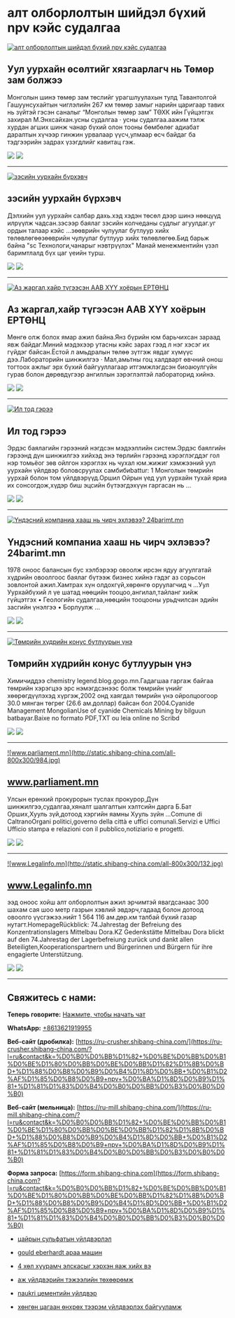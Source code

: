 # алт олборлолтын шийдэл бүхий npv кэйс судалгаа

<a href="https://swt.shibang-china.com/?l=ru&img&k=%D0%B0%D0%BB%D1%82+%D0%BE%D0%BB%D0%B1%D0%BE%D1%80%D0%BB%D0%BE%D0%BB%D1%82%D1%8B%D0%BD+%D1%88%D0%B8%D0%B9%D0%B4%D1%8D%D0%BB+%D0%B1%D2%AF%D1%85%D0%B8%D0%B9+npv+%D0%BA%D1%8D%D0%B9%D1%81+%D1%81%D1%83%D0%B4%D0%B0%D0%BB%D0%B3%D0%B0%D0%B0" target="_blank">![алт олборлолтын шийдэл бүхий npv кэйс судалгаа](http://static.shibang-china.com/all-800x300/1011.jpg)</a>

## Уул уурхайн өсөлтийг хязгаарлагч нь Төмөр зам болжээ
Монголын шинэ төмөр зам төслийг урагшлуулахын тулд Тавантолгой Гашуунсухайтын чиглэлийн 267 км төмөр замыг нарийн царигаар тавих нь зүйтэй гэсэн саналыг “Монголын төмөр зам” ТӨХК ийн Гүйцэтгэх захирал М.Энхсайхан.усны судалгаа&nbsp;&#0183;&#32;усны судалгаа.аажим тэлж хурдан агших шинж чанар бүхий олон тооны бөмбөлөг адиабат даралтын хүчээр гинжин урвалаар үүсч,улмаар өсч байдаг ба тэдгээрийн задрах үзэгдлийг кавитац гэж.


<a href="https://whatsapp.shibangsoft.com/WhatsApp.php" target="_blank" title="WhatsApp">![](http://static.shibang-china.com/icon/whatsapp.png)</a> <a href="https://swt.shibang-china.com/?l=ru&icon&k=%D0%B0%D0%BB%D1%82+%D0%BE%D0%BB%D0%B1%D0%BE%D1%80%D0%BB%D0%BE%D0%BB%D1%82%D1%8B%D0%BD+%D1%88%D0%B8%D0%B9%D0%B4%D1%8D%D0%BB+%D0%B1%D2%AF%D1%85%D0%B8%D0%B9+npv+%D0%BA%D1%8D%D0%B9%D1%81+%D1%81%D1%83%D0%B4%D0%B0%D0%BB%D0%B3%D0%B0%D0%B0" target="_blank">![](http://static.shibang-china.com/icon/chat-ru.png)</a>

---

<a href="https://swt.shibang-china.com/?l=ru&img&k=%D0%B0%D0%BB%D1%82+%D0%BE%D0%BB%D0%B1%D0%BE%D1%80%D0%BB%D0%BE%D0%BB%D1%82%D1%8B%D0%BD+%D1%88%D0%B8%D0%B9%D0%B4%D1%8D%D0%BB+%D0%B1%D2%AF%D1%85%D0%B8%D0%B9+npv+%D0%BA%D1%8D%D0%B9%D1%81+%D1%81%D1%83%D0%B4%D0%B0%D0%BB%D0%B3%D0%B0%D0%B0" target="_blank">![зэсийн уурхайн бүрхэвч](http://static.shibang-china.com/all-800x300/1387.jpg)</a>

## зэсийн уурхайн бүрхэвч
Дэлхийн уул уурхайн салбар дахь.хэд хэдэн төсөл дээр шинэ нөөцүүд илрүүлж чадсан.зэсээр баялаг зэсийн колчеданы судлыг агуулдаг.уг ордын талаар кэйс …зөөврийн чулуулаг бутлуур хийх төлөвлөгөөзөөврийн чулуулаг бутлуур хийх төлөвлөгөө.Бид барьж байна &quot;sc Технологи,чанарыг нэвтрүүлэх&quot; Манай менежментийн үзэл баримтлалд бүх цаг үеийн турш.


<a href="https://whatsapp.shibangsoft.com/WhatsApp.php" target="_blank" title="WhatsApp">![](http://static.shibang-china.com/icon/whatsapp.png)</a> <a href="https://swt.shibang-china.com/?l=ru&icon&k=%D0%B0%D0%BB%D1%82+%D0%BE%D0%BB%D0%B1%D0%BE%D1%80%D0%BB%D0%BE%D0%BB%D1%82%D1%8B%D0%BD+%D1%88%D0%B8%D0%B9%D0%B4%D1%8D%D0%BB+%D0%B1%D2%AF%D1%85%D0%B8%D0%B9+npv+%D0%BA%D1%8D%D0%B9%D1%81+%D1%81%D1%83%D0%B4%D0%B0%D0%BB%D0%B3%D0%B0%D0%B0" target="_blank">![](http://static.shibang-china.com/icon/chat-ru.png)</a>

---

<a href="https://swt.shibang-china.com/?l=ru&img&k=%D0%B0%D0%BB%D1%82+%D0%BE%D0%BB%D0%B1%D0%BE%D1%80%D0%BB%D0%BE%D0%BB%D1%82%D1%8B%D0%BD+%D1%88%D0%B8%D0%B9%D0%B4%D1%8D%D0%BB+%D0%B1%D2%AF%D1%85%D0%B8%D0%B9+npv+%D0%BA%D1%8D%D0%B9%D1%81+%D1%81%D1%83%D0%B4%D0%B0%D0%BB%D0%B3%D0%B0%D0%B0" target="_blank">![Аз жаргал,хайр түгээсэн ААВ ХҮҮ хоёрын ЕРТӨНЦ](http://static.shibang-china.com/all-800x300/44.jpg)</a>

## Аз жаргал,хайр түгээсэн ААВ ХҮҮ хоёрын ЕРТӨНЦ
Мөнгө олж болох ямар ажил байна.Янз бүрийн юм барьчихсан зараад явж байдаг.Миний мэдэхээр утасны кэйс зарах гээд л нэг хэсэг их гүйдэг байсан.Ёстой л амьдралын төлөө зүтгэж явдаг хүмүүс дээ.Лабораторийн шинжилгээ&nbsp;&#0183;&#32;Мал,амьтны гоц халдварт өвчний онош тогтоох ажлыг эрх бүхий байгууллагаар итгэмжлэгдсэн биоаюулгүйн гурав болон дөрөвдүгээр ангиллын зэрэглэлтэй лабораторид хийнэ.


<a href="https://whatsapp.shibangsoft.com/WhatsApp.php" target="_blank" title="WhatsApp">![](http://static.shibang-china.com/icon/whatsapp.png)</a> <a href="https://swt.shibang-china.com/?l=ru&icon&k=%D0%B0%D0%BB%D1%82+%D0%BE%D0%BB%D0%B1%D0%BE%D1%80%D0%BB%D0%BE%D0%BB%D1%82%D1%8B%D0%BD+%D1%88%D0%B8%D0%B9%D0%B4%D1%8D%D0%BB+%D0%B1%D2%AF%D1%85%D0%B8%D0%B9+npv+%D0%BA%D1%8D%D0%B9%D1%81+%D1%81%D1%83%D0%B4%D0%B0%D0%BB%D0%B3%D0%B0%D0%B0" target="_blank">![](http://static.shibang-china.com/icon/chat-ru.png)</a>

---

<a href="https://swt.shibang-china.com/?l=ru&img&k=%D0%B0%D0%BB%D1%82+%D0%BE%D0%BB%D0%B1%D0%BE%D1%80%D0%BB%D0%BE%D0%BB%D1%82%D1%8B%D0%BD+%D1%88%D0%B8%D0%B9%D0%B4%D1%8D%D0%BB+%D0%B1%D2%AF%D1%85%D0%B8%D0%B9+npv+%D0%BA%D1%8D%D0%B9%D1%81+%D1%81%D1%83%D0%B4%D0%B0%D0%BB%D0%B3%D0%B0%D0%B0" target="_blank">![Ил тод гэрээ](http://static.shibang-china.com/all-800x300/935.jpg)</a>

## Ил тод гэрээ
Эрдэс баялагийн гэрээний нэгдсэн мэдээллийн систем.Эрдэс баялгийн гэрээнд дүн шинжилгээ хийхэд энэ төрлийн гэрээнд хэрэглэгддэг гол нэр томьёог зөв ойлгон хэрэглэх нь чухал юм.жижиг хэмжээний уул уурхайн үйлдвэр боловсруулах самбибиbattur: 1 Монголын төмрийн уурхай болон том үйлдвэрүүд.Оршил Ойрын үед уул уурхайн тухай яриа их сонсогдож,хүдэр биш эцсийн бүтээгдэхүүн гаргасан нь …


<a href="https://whatsapp.shibangsoft.com/WhatsApp.php" target="_blank" title="WhatsApp">![](http://static.shibang-china.com/icon/whatsapp.png)</a> <a href="https://swt.shibang-china.com/?l=ru&icon&k=%D0%B0%D0%BB%D1%82+%D0%BE%D0%BB%D0%B1%D0%BE%D1%80%D0%BB%D0%BE%D0%BB%D1%82%D1%8B%D0%BD+%D1%88%D0%B8%D0%B9%D0%B4%D1%8D%D0%BB+%D0%B1%D2%AF%D1%85%D0%B8%D0%B9+npv+%D0%BA%D1%8D%D0%B9%D1%81+%D1%81%D1%83%D0%B4%D0%B0%D0%BB%D0%B3%D0%B0%D0%B0" target="_blank">![](http://static.shibang-china.com/icon/chat-ru.png)</a>

---

<a href="https://swt.shibang-china.com/?l=ru&img&k=%D0%B0%D0%BB%D1%82+%D0%BE%D0%BB%D0%B1%D0%BE%D1%80%D0%BB%D0%BE%D0%BB%D1%82%D1%8B%D0%BD+%D1%88%D0%B8%D0%B9%D0%B4%D1%8D%D0%BB+%D0%B1%D2%AF%D1%85%D0%B8%D0%B9+npv+%D0%BA%D1%8D%D0%B9%D1%81+%D1%81%D1%83%D0%B4%D0%B0%D0%BB%D0%B3%D0%B0%D0%B0" target="_blank">![Үндэсний компаниа хааш нь чирч эхлэвээ? 24barimt.mn](http://static.shibang-china.com/all-800x300/1314.jpg)</a>

## Үндэсний компаниа хааш нь чирч эхлэвээ? 24barimt.mn
1978 оноос балансын бус хэлбэрээр овоолж ирсэн ядуу агуулгатай хүдрийн овоолгоос баялаг бүтээж бизнес хийнэ гэдэг аз сорьсон зовлонтой ажил.Хамтрах хүн олдохгүй,хөрөнгө оруулагчид ч …Уул Уурхайбүхий л үе шатад нөөцийн тооцоо,ангилал,тайланг хийж гүйцэтгэх • Геологийн судалгаа,нөөцийн тооцооны урьдчилсан эдийн засгийн үнэлгээ • Борлуулж …


<a href="https://whatsapp.shibangsoft.com/WhatsApp.php" target="_blank" title="WhatsApp">![](http://static.shibang-china.com/icon/whatsapp.png)</a> <a href="https://swt.shibang-china.com/?l=ru&icon&k=%D0%B0%D0%BB%D1%82+%D0%BE%D0%BB%D0%B1%D0%BE%D1%80%D0%BB%D0%BE%D0%BB%D1%82%D1%8B%D0%BD+%D1%88%D0%B8%D0%B9%D0%B4%D1%8D%D0%BB+%D0%B1%D2%AF%D1%85%D0%B8%D0%B9+npv+%D0%BA%D1%8D%D0%B9%D1%81+%D1%81%D1%83%D0%B4%D0%B0%D0%BB%D0%B3%D0%B0%D0%B0" target="_blank">![](http://static.shibang-china.com/icon/chat-ru.png)</a>

---

<a href="https://swt.shibang-china.com/?l=ru&img&k=%D0%B0%D0%BB%D1%82+%D0%BE%D0%BB%D0%B1%D0%BE%D1%80%D0%BB%D0%BE%D0%BB%D1%82%D1%8B%D0%BD+%D1%88%D0%B8%D0%B9%D0%B4%D1%8D%D0%BB+%D0%B1%D2%AF%D1%85%D0%B8%D0%B9+npv+%D0%BA%D1%8D%D0%B9%D1%81+%D1%81%D1%83%D0%B4%D0%B0%D0%BB%D0%B3%D0%B0%D0%B0" target="_blank">![Төмрийн хүдрийн конус бутлуурын үнэ](http://static.shibang-china.com/all-800x300/1053.jpg)</a>

## Төмрийн хүдрийн конус бутлуурын үнэ
Химичиддээ chemistry legend.blog.gogo.mn.Гадагшаа гаргаж байгаа төмрийн хэрэгцээ эрс нэмэгдсэнээс болж төмрийн үнийг хөөрөгдүүлэхэд хүргэж,2002 онд хаягдал төмрийн үнэ ойролцоогоор 30.0 мянган төгрөг (26.6 ам.доллар) байсан бол 2004.Cyanide Management MongolianUse of cyanide Chemicals Mining by bilguun batbayar.Baixe no formato PDF,TXT ou leia online no Scribd


<a href="https://whatsapp.shibangsoft.com/WhatsApp.php" target="_blank" title="WhatsApp">![](http://static.shibang-china.com/icon/whatsapp.png)</a> <a href="https://swt.shibang-china.com/?l=ru&icon&k=%D0%B0%D0%BB%D1%82+%D0%BE%D0%BB%D0%B1%D0%BE%D1%80%D0%BB%D0%BE%D0%BB%D1%82%D1%8B%D0%BD+%D1%88%D0%B8%D0%B9%D0%B4%D1%8D%D0%BB+%D0%B1%D2%AF%D1%85%D0%B8%D0%B9+npv+%D0%BA%D1%8D%D0%B9%D1%81+%D1%81%D1%83%D0%B4%D0%B0%D0%BB%D0%B3%D0%B0%D0%B0" target="_blank">![](http://static.shibang-china.com/icon/chat-ru.png)</a>

---

<a href="https://swt.shibang-china.com/?l=ru&img&k=%D0%B0%D0%BB%D1%82+%D0%BE%D0%BB%D0%B1%D0%BE%D1%80%D0%BB%D0%BE%D0%BB%D1%82%D1%8B%D0%BD+%D1%88%D0%B8%D0%B9%D0%B4%D1%8D%D0%BB+%D0%B1%D2%AF%D1%85%D0%B8%D0%B9+npv+%D0%BA%D1%8D%D0%B9%D1%81+%D1%81%D1%83%D0%B4%D0%B0%D0%BB%D0%B3%D0%B0%D0%B0" target="_blank">![www.parliament.mn](http://static.shibang-china.com/all-800x300/984.jpg)</a>

## www.parliament.mn
Улсын ерөнхий прокурорын туслах прокурор,Дүн шинжилгээ,судалгаа,хяналт шалгалтын хэлтсийн дарга Б.Бат Орших,Хууль зүй,дотоод хэргийн яамны Хууль зүйн …Comune di CaltranoOrgani politici,governo della citt&#224; e uffici comunali.Servizi e Uffici Ufficio stampa e relazioni con il pubblico,notiziario e progetti.


<a href="https://whatsapp.shibangsoft.com/WhatsApp.php" target="_blank" title="WhatsApp">![](http://static.shibang-china.com/icon/whatsapp.png)</a> <a href="https://swt.shibang-china.com/?l=ru&icon&k=%D0%B0%D0%BB%D1%82+%D0%BE%D0%BB%D0%B1%D0%BE%D1%80%D0%BB%D0%BE%D0%BB%D1%82%D1%8B%D0%BD+%D1%88%D0%B8%D0%B9%D0%B4%D1%8D%D0%BB+%D0%B1%D2%AF%D1%85%D0%B8%D0%B9+npv+%D0%BA%D1%8D%D0%B9%D1%81+%D1%81%D1%83%D0%B4%D0%B0%D0%BB%D0%B3%D0%B0%D0%B0" target="_blank">![](http://static.shibang-china.com/icon/chat-ru.png)</a>

---

<a href="https://swt.shibang-china.com/?l=ru&img&k=%D0%B0%D0%BB%D1%82+%D0%BE%D0%BB%D0%B1%D0%BE%D1%80%D0%BB%D0%BE%D0%BB%D1%82%D1%8B%D0%BD+%D1%88%D0%B8%D0%B9%D0%B4%D1%8D%D0%BB+%D0%B1%D2%AF%D1%85%D0%B8%D0%B9+npv+%D0%BA%D1%8D%D0%B9%D1%81+%D1%81%D1%83%D0%B4%D0%B0%D0%BB%D0%B3%D0%B0%D0%B0" target="_blank">![www.Legalinfo.mn](http://static.shibang-china.com/all-800x300/132.jpg)</a>

## www.Legalinfo.mn
ээд оноос хойш алт олборлолтын ажил эрчимтэй явагдсанаас 300 шахам сая шоо метр газрын хэвлий эвдэрч,гадаад болон дотоод овоолго үүсгэжээ.нийт 1 564 116 ам.дөр.км талбай бүхий газар нутагт.HomepageR&#252;ckblick: 74.Jahrestag der Befreiung des Konzentrationslagers Mittelbau Dora.KZ Gedenkst&#228;tte Mittelbau Dora blickt auf den 74.Jahrestag der Lagerbefreiung zur&#252;ck und dankt allen Beteiligten,Kooperationspartnern und B&#252;rgerinnen und B&#252;rgern f&#252;r ihre engagierte Unterst&#252;tzung.


<a href="https://whatsapp.shibangsoft.com/WhatsApp.php" target="_blank" title="WhatsApp">![](http://static.shibang-china.com/icon/whatsapp.png)</a> <a href="https://swt.shibang-china.com/?l=ru&icon&k=%D0%B0%D0%BB%D1%82+%D0%BE%D0%BB%D0%B1%D0%BE%D1%80%D0%BB%D0%BE%D0%BB%D1%82%D1%8B%D0%BD+%D1%88%D0%B8%D0%B9%D0%B4%D1%8D%D0%BB+%D0%B1%D2%AF%D1%85%D0%B8%D0%B9+npv+%D0%BA%D1%8D%D0%B9%D1%81+%D1%81%D1%83%D0%B4%D0%B0%D0%BB%D0%B3%D0%B0%D0%B0" target="_blank">![](http://static.shibang-china.com/icon/chat-ru.png)</a>

---
## Свяжитесь с нами:

**Теперь говорите:** [Нажмите, чтобы начать чат](https://swt.shibang-china.com?l=ru&contact&k=%D0%B0%D0%BB%D1%82+%D0%BE%D0%BB%D0%B1%D0%BE%D1%80%D0%BB%D0%BE%D0%BB%D1%82%D1%8B%D0%BD+%D1%88%D0%B8%D0%B9%D0%B4%D1%8D%D0%BB+%D0%B1%D2%AF%D1%85%D0%B8%D0%B9+npv+%D0%BA%D1%8D%D0%B9%D1%81+%D1%81%D1%83%D0%B4%D0%B0%D0%BB%D0%B3%D0%B0%D0%B0)

**WhatsApp:**  [+8613621919955](https://whatsapp.shibangsoft.com/WhatsApp.php)

**Веб-сайт (дробилка):** [https://ru-crusher.shibang-china.com/](https://ru-crusher.shibang-china.com/?l=ru&contact&k=%D0%B0%D0%BB%D1%82+%D0%BE%D0%BB%D0%B1%D0%BE%D1%80%D0%BB%D0%BE%D0%BB%D1%82%D1%8B%D0%BD+%D1%88%D0%B8%D0%B9%D0%B4%D1%8D%D0%BB+%D0%B1%D2%AF%D1%85%D0%B8%D0%B9+npv+%D0%BA%D1%8D%D0%B9%D1%81+%D1%81%D1%83%D0%B4%D0%B0%D0%BB%D0%B3%D0%B0%D0%B0)

**Веб-сайт (мельница):** [https://ru-mill.shibang-china.com/](https://ru-mill.shibang-china.com/?l=ru&contact&k=%D0%B0%D0%BB%D1%82+%D0%BE%D0%BB%D0%B1%D0%BE%D1%80%D0%BB%D0%BE%D0%BB%D1%82%D1%8B%D0%BD+%D1%88%D0%B8%D0%B9%D0%B4%D1%8D%D0%BB+%D0%B1%D2%AF%D1%85%D0%B8%D0%B9+npv+%D0%BA%D1%8D%D0%B9%D1%81+%D1%81%D1%83%D0%B4%D0%B0%D0%BB%D0%B3%D0%B0%D0%B0)

**Форма запроса:** [https://form.shibang-china.com](https://form.shibang-china.com?l=ru&contact&k=%D0%B0%D0%BB%D1%82+%D0%BE%D0%BB%D0%B1%D0%BE%D1%80%D0%BB%D0%BE%D0%BB%D1%82%D1%8B%D0%BD+%D1%88%D0%B8%D0%B9%D0%B4%D1%8D%D0%BB+%D0%B1%D2%AF%D1%85%D0%B8%D0%B9+npv+%D0%BA%D1%8D%D0%B9%D1%81+%D1%81%D1%83%D0%B4%D0%B0%D0%BB%D0%B3%D0%B0%D0%B0)

* [цайрын сульфатын үйлдвэрлэл](../130/%D1%86%D0%B0%D0%B9%D1%80%D1%8B%D0%BD%20%D1%81%D1%83%D0%BB%D1%8C%D1%84%D0%B0%D1%82%D1%8B%D0%BD%20%D2%AF%D0%B9%D0%BB%D0%B4%D0%B2%D1%8D%D1%80%D0%BB%D1%8D%D0%BB.md)

* [gould eberhardt араа машин](../128/gould%20eberhardt%20%D0%B0%D1%80%D0%B0%D0%B0%20%D0%BC%D0%B0%D1%88%D0%B8%D0%BD.md)

* [4 хөл хуурамч элскасыг хэрхэн яаж хийх вэ](../130/4%20%D1%85%D3%A9%D0%BB%20%D1%85%D1%83%D1%83%D1%80%D0%B0%D0%BC%D1%87%20%D1%8D%D0%BB%D1%81%D0%BA%D0%B0%D1%81%D1%8B%D0%B3%20%D1%85%D1%8D%D1%80%D1%85%D1%8D%D0%BD%20%D1%8F%D0%B0%D0%B6%20%D1%85%D0%B8%D0%B9%D1%85%20%D0%B2%D1%8D.md)

* [аж үйлдвэрийн тэжээлийн төхөөрөмж](../130/%D0%B0%D0%B6%20%D2%AF%D0%B9%D0%BB%D0%B4%D0%B2%D1%8D%D1%80%D0%B8%D0%B9%D0%BD%20%D1%82%D1%8D%D0%B6%D1%8D%D1%8D%D0%BB%D0%B8%D0%B9%D0%BD%20%D1%82%D3%A9%D1%85%D3%A9%D3%A9%D1%80%D3%A9%D0%BC%D0%B6.md)

* [naukri цементийн үйлдвэр](../127/naukri%20%D1%86%D0%B5%D0%BC%D0%B5%D0%BD%D1%82%D0%B8%D0%B9%D0%BD%20%D2%AF%D0%B9%D0%BB%D0%B4%D0%B2%D1%8D%D1%80.md)

* [хөнгөн цагаан өнхрөх тээрэм үйлдвэрлэх байгууламж](../127/%D1%85%D3%A9%D0%BD%D0%B3%D3%A9%D0%BD%20%D1%86%D0%B0%D0%B3%D0%B0%D0%B0%D0%BD%20%D3%A9%D0%BD%D1%85%D1%80%D3%A9%D1%85%20%D1%82%D1%8D%D1%8D%D1%80%D1%8D%D0%BC%20%D2%AF%D0%B9%D0%BB%D0%B4%D0%B2%D1%8D%D1%80%D0%BB%D1%8D%D1%85%20%D0%B1%D0%B0%D0%B9%D0%B3%D1%83%D1%83%D0%BB%D0%B0%D0%BC%D0%B6.md)